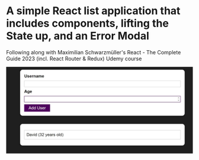 # A simple React list application that includes components, lifting the State up, and an Error Modal

Following along with Maximilian Schwarzmüller's React - The Complete Guide 2023 (incl. React Router & Redux) Udemy course

![alt text](https://github.com/biggie9925/react-list-project/blob/main/screenshots/1.jpg?raw=true)